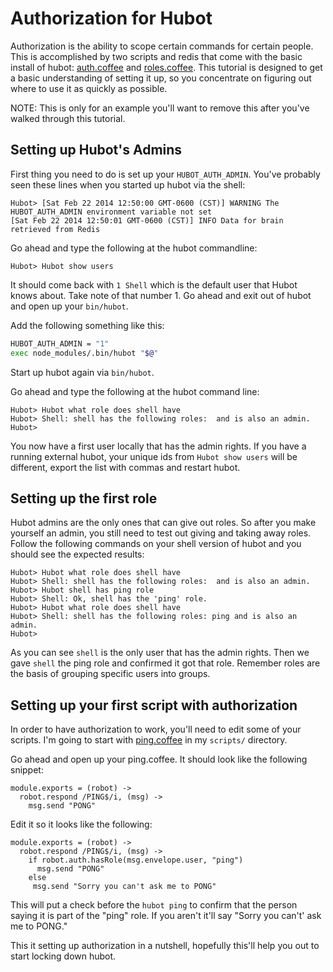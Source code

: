 # Authorization for Hubot

Authorization is the ability to scope certain commands for certain people. This is accomplished by two scripts and redis that come with 
the basic install of hubot: [auth.coffee](https://github.com/github/hubot/blob/master/src/scripts/auth.coffee) and [roles.coffee](https://github.com/github/hubot/blob/master/src/scripts/roles.coffee). This tutorial is designed to get a basic understanding of setting it up, so you concentrate on figuring out where to use it as quickly as possible.

NOTE: This is only for an example you'll want to remove this after you've walked through this tutorial.

## Setting up Hubot's Admins

First thing you need to do is set up your `HUBOT_AUTH_ADMIN`. You've probably seen these lines when you started up hubot via the shell:

```
Hubot> [Sat Feb 22 2014 12:50:00 GMT-0600 (CST)] WARNING The HUBOT_AUTH_ADMIN environment variable not set
[Sat Feb 22 2014 12:50:01 GMT-0600 (CST)] INFO Data for brain retrieved from Redis
```

Go ahead and type the following at the hubot commandline:

```
Hubot> Hubot show users
```

It should come back with `1 Shell` which is the default user that Hubot knows about. Take note of that number 1. Go ahead and exit out of 
hubot and open up your `bin/hubot`.

Add the following something like this:

```bash
HUBOT_AUTH_ADMIN = "1"
exec node_modules/.bin/hubot "$@"
```

Start up hubot again via `bin/hubot`.

Go ahead and type the following at the hubot command line:

```
Hubot> Hubot what role does shell have
Hubot> Shell: shell has the following roles:  and is also an admin.
Hubot>
```

You now have a first user locally that has the admin rights. If you have a running external hubot, your unique ids from `Hubot show users` will be different, export the list with commas and
restart hubot.

## Setting up the first role

Hubot admins are the only ones that can give out roles. So after you make yourself an admin, you still need to test out giving and taking away roles.
Follow the following commands on your shell version of hubot and you should see the expected results:

```
Hubot> Hubot what role does shell have
Hubot> Shell: shell has the following roles:  and is also an admin.
Hubot> Hubot shell has ping role
Hubot> Shell: Ok, shell has the 'ping' role.
Hubot> Hubot what role does shell have
Hubot> Shell: shell has the following roles: ping and is also an admin.
Hubot>
```

As you can see `shell` is the only user that has the admin rights. Then we gave `shell` the ping role and confirmed it got that role.  Remember roles are the basis of grouping
specific users into groups.

## Setting up your first script with authorization

In order to have authorization to work, you'll need to edit some of your scripts. I'm going to start with [ping.coffee](https://github.com/github/hubot/blob/master/src/scripts/ping.coffee) in my
`scripts/` directory.

Go ahead and open up your ping.coffee. It should look like the following snippet:

```
module.exports = (robot) ->
  robot.respond /PING$/i, (msg) ->
    msg.send "PONG"
```

Edit it so it looks like the following:

```
module.exports = (robot) ->
  robot.respond /PING$/i, (msg) ->
    if robot.auth.hasRole(msg.envelope.user, "ping")
      msg.send "PONG"
    else
     msg.send "Sorry you can't ask me to PONG"
```

This will put a check before the `hubot ping` to confirm that the person saying it is part of the "ping" role.  If you aren't it'll say "Sorry you can't' ask me to PONG."

This it setting up authorization in a nutshell, hopefully this'll help you out to start locking down hubot.

